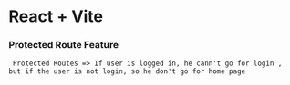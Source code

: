 # React + Vite

### Protected Route Feature
```
 Protected Routes => If user is logged in, he cann't go for login , but if the user is not login, so he don't go for home page
```